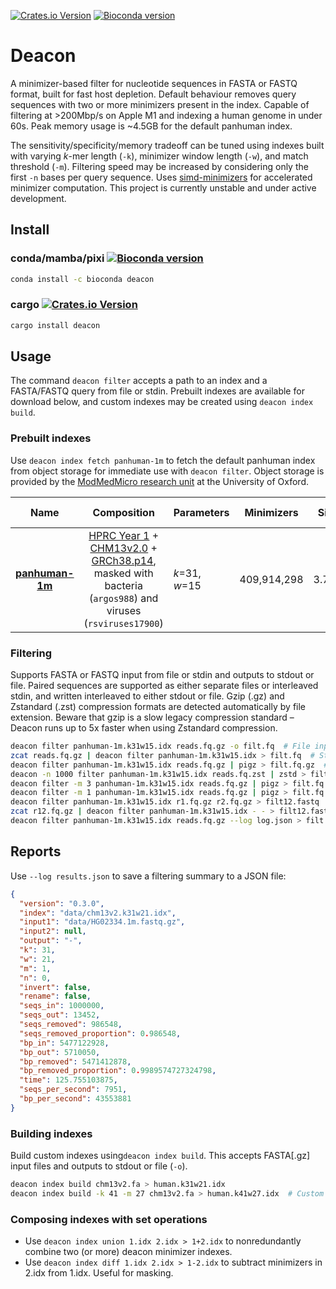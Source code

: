 [![Crates.io Version](https://img.shields.io/crates/v/deacon?style=flat-square)](https://crates.io/crates/deacon) [![Bioconda version](https://anaconda.org/bioconda/deacon/badges/version.svg)](https://anaconda.org/bioconda/deacon)

# Deacon

A minimizer-based filter for nucleotide sequences in FASTA or FASTQ format, built for fast host depletion. Default behaviour removes query sequences with two or more minimizers present in the index. Capable of filtering at >200Mbp/s on Apple M1 and indexing a human genome in under 60s. Peak memory usage is ~4.5GB for the default panhuman index.

The sensitivity/specificity/memory tradeoff can be tuned using indexes built with varying *k*-mer length (`-k`), minimizer window length (`-w`), and match threshold (`-m`). Filtering speed may be increased by considering only the first `-n` bases per query sequence. Uses [simd-minimizers](https://github.com/rust-seq/simd-minimizers) for accelerated minimizer computation. This project is currently unstable and under active development.

## Install

### conda/mamba/pixi  [![Bioconda version](https://anaconda.org/bioconda/deacon/badges/version.svg)](https://anaconda.org/bioconda/deacon)

```bash
conda install -c bioconda deacon
```

### cargo [![Crates.io Version](https://img.shields.io/crates/v/deacon?style=flat-square)](https://crates.io/crates/deacon)

```bash
cargo install deacon
```

## Usage

The command `deacon filter` accepts a path to an index and a FASTA/FASTQ query from file or stdin. Prebuilt indexes are available for download below, and custom indexes may be created using `deacon index build`.

### Prebuilt indexes

Use `deacon index fetch panhuman-1m` to fetch the default panhuman index from object storage for immediate use with `deacon filter`. Object storage is provided by the [ModMedMicro research unit](https://www.expmedndm.ox.ac.uk/modernising-medical-microbiology) at the University of Oxford.

|                             Name                             |                         Composition                          | Parameters     | Minimizers  | Size  | Date    | Masked minimizers    |
| :----------------------------------------------------------: | :----------------------------------------------------------: | -------------- | ----------- | ----- | ------- | -------------------- |
| [**panhuman-1m**](https://objectstorage.uk-london-1.oraclecloud.com/n/lrbvkel2wjot/b/human-genome-bucket/o/deacon/panhuman-1m.k31w15.idx) | [HPRC Year 1](https://github.com/human-pangenomics/HPP_Year1_Assemblies/blob/main/assembly_index/Year1_assemblies_v2_genbank.index) + [CHM13v2.0](https://www.ncbi.nlm.nih.gov/assembly/11828891) + [GRCh38.p14](https://www.ncbi.nlm.nih.gov/datasets/genome/GCF_000001405.40), masked with bacteria (`argos988`) and viruses (`rsviruses17900`) | *k*=31, *w*=15 | 409,914,298 | 3.7GB | 2025-05 | 20,741 (**0.0051%**) |

### Filtering

Supports FASTA or FASTQ input from file or stdin and outputs to stdout or file. Paired sequences are supported as either separate files or interleaved stdin, and written interleaved to either stdout or file. Gzip (.gz) and Zstandard (.zst) compression formats are detected automatically by file extension. Beware that gzip is a slow legacy compression standard – Deacon runs up to 5x faster when using Zstandard compression.

```bash
deacon filter panhuman-1m.k31w15.idx reads.fq.gz -o filt.fq  # File input & output
zcat reads.fq.gz | deacon filter panhuman-1m.k31w15.idx > filt.fq  # Stdin and stdout
deacon filter panhuman-1m.k31w15.idx reads.fq.gz | pigz > filt.fq.gz  # Fast gzip
deacon -n 1000 filter panhuman-1m.k31w15.idx reads.fq.zst | zstd > filt.fq.zst  # Fastest
deacon filter -m 3 panhuman-1m.k31w15.idx reads.fq.gz | pigz > filt.fq.gz  # More precise
deacon filter -m 1 panhuman-1m.k31w15.idx reads.fq.gz | pigz > filt.fq.gz  # More sensitive
deacon filter panhuman-1m.k31w15.idx r1.fq.gz r2.fq.gz > filt12.fastq  # Paired file input
zcat r12.fq.gz | deacon filter panhuman-1m.k31w15.idx - - > filt12.fastq  # Interleaved stdin
deacon filter panhuman-1m.k31w15.idx reads.fq.gz --log log.json > filt.fq  # Log results JSON
```

## Reports

Use `--log results.json` to save a filtering summary to a JSON file:
```json
{
  "version": "0.3.0",
  "index": "data/chm13v2.k31w21.idx",
  "input1": "data/HG02334.1m.fastq.gz",
  "input2": null,
  "output": "-",
  "k": 31,
  "w": 21,
  "m": 1,
  "n": 0,
  "invert": false,
  "rename": false,
  "seqs_in": 1000000,
  "seqs_out": 13452,
  "seqs_removed": 986548,
  "seqs_removed_proportion": 0.986548,
  "bp_in": 5477122928,
  "bp_out": 5710050,
  "bp_removed": 5471412878,
  "bp_removed_proportion": 0.9989574727324798,
  "time": 125.755103875,
  "seqs_per_second": 7951,
  "bp_per_second": 43553881
}
```

### Building indexes

 Build custom indexes using`deacon index build`. This accepts FASTA[.gz] input files and outputs to stdout or file (`-o`). 

```bash
deacon index build chm13v2.fa > human.k31w21.idx
deacon index build -k 41 -m 27 chm13v2.fa > human.k41w27.idx  # Custom minimizer k and w
```

### Composing indexes with set operations

- Use `deacon index union 1.idx 2.idx > 1+2.idx` to nonredundantly combine two (or more) deacon minimizer indexes.
- Use `deacon index diff 1.idx 2.idx > 1-2.idx` to subtract minimizers in 2.idx from 1.idx. Useful for masking.
